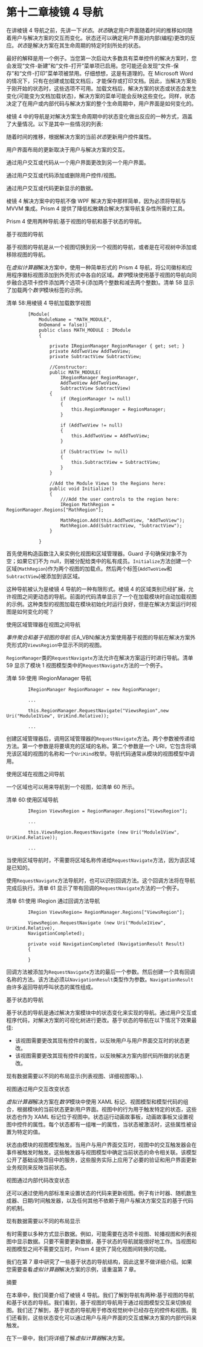 # 第十二章棱镜 4 导航

在讲棱镜 4 导航之前，先讲一下*状态*。*状态*确定用户界面随着时间的推移如何随着用户与解决方案的交互而变化。状态还可以确定用户界面对内部(编程)更改的反应。*状态*是解决方案在其生命周期的特定时刻所处的状态。

最好的解释是用一个例子。当您第一次启动大多数具有菜单控件的解决方案时，您会发现“文件-新建”和“文件-打开”菜单项已启用。您可能还会发现“文件-保存”和“文件-打印”菜单项被禁用。仔细想想，这是有道理的。在 Microsoft Word 的情况下，只有在创建或加载文档后，才能保存或打印文档。因此，当解决方案处于刚开始的状态时，这些选项不可用。加载文档后，解决方案的状态或状态会发生变化(可能变为文档加载状态)，解决方案的菜单可能会反映这些变化。同样，状态决定了在用户或内部代码与解决方案的整个生命周期中，用户界面是如何变化的。

棱镜 4 中的导航是对解决方案生命周期中的状态变化做出反应的一种方式，涵盖了大量情况。以下是其中一些情况的列表:

随着时间的推移，根据解决方案的当前*状态*更新用户控件属性。

用户界面布局的更新取决于用户与解决方案的交互。

通过用户交互或代码从一个用户界面更改到另一个用户界面。

通过用户交互或代码添加或删除用户控件/视图。

通过用户交互或代码更新显示的数据。

棱镜 4 解决方案中的导航不像 WPF 解决方案中那样简单，因为必须将导航与 MVVM 集成。Prism 4 提供了降低松散耦合解决方案导航复杂性所需的工具。

Prism 4 使用两种导航:基于视图的导航和基于状态的导航。

基于视图的导航

基于视图的导航是从一个视图切换到另一个视图的导航，或者是在可视树中添加或移除视图的导航。

在*虚拟计算器*解决方案中，使用一种简单形式的 Prism 4 导航，将公司徽标和应用程序徽标视图添加到外壳形式中各自的区域。*数学*模块使用基于视图的导航向同步融合选项卡控件添加两个选项卡(添加两个整数和减去两个整数)。清单 58 显示了加载两个*数学*模块标签的示例。

清单 58:用棱镜 4 导航加载数学视图

```
        [Module(
            ModuleName = "MATH_MODULE",
            OnDemand = false)]
            public class MATH_MODULE : IModule
            {

                private IRegionManager RegionManager { get; set; }
                private AddTwoView AddTwoView;              
                private SubtractView SubtractView;       

                //Constructor:
                public MATH_MODULE(
                    IRegionManager RegionManager,
                    AddTwoView AddTwoView,           
                    SubtractView SubtractView)
                {
                    if (RegionManager != null)
                    {
                        this.RegionManager = RegionManager;
                    }

                    if (AddTwoView != null)
                    {               
                        this.AddTwoView = AddTwoView;               
                    }

                    if (SubtractView != null)
                    {
                        this.SubtractView = SubtractView;
                    }          
                }

                //Add the Module Views to the Regions here:
                public void Initialize()
                {
                    ///Add the user controls to the region here:
                    IRegion MathRegion = RegionManager.Regions["MathRegion"];

                    MathRegion.Add(this.AddTwoView, "AddTwoView");
                    MathRegion.Add(SubtractView, "SubtractView");                 
                }

            }

```

首先使用构造函数注入来实例化视图和区域管理器。Guard 子句确保对象不为空；如果它们不为 null，则被分配给类中的私有成员。`Initialize`方法创建一个区域(`MathRegion`)作为两个视图的加载点。然后两个标签(`AddTwoView`和`SubtractView`)被添加到该区域。

这种导航被认为是棱镜 4 导航的一种有限形式。棱镜 4 的区域类别已经扩展，允许视图之间更动态的导航。前面的代码清单显示了一个在加载模块时自动加载视图的示例。这种类型的视图加载在模块初始化时运行良好，但是在解决方案运行时视图是如何变化的呢？

使用区域管理器在视图之间导航

*事件聚合和基于视图的导航* (EA_VBN)解决方案使用基于视图的导航在解决方案外壳形式的`ViewsRegion`中显示不同的视图。

`RegionManager`类的`RequestNavigate`方法允许在解决方案运行时进行导航。清单 59 显示了模块 1 视图模型类中的`RequestNavigate`方法的一个例子。

清单 59:使用 IRegionManager 导航

```
        IRegionManager RegionManager = new RegionManager;

        ...

        this.RegionManager.RequestNavigate("ViewsRegion",new Uri("Module1View", UriKind.Relative));

        ...

```

创建区域管理器后，调用区域管理器的`RequestNavigate`方法。两个参数被传递给方法。第一个参数是将要填充的区域的名称。第二个参数是一个 URI，它包含将填充该区域的视图的名称和一个`UriKind`枚举。导航代码通常从模块的视图模型中调用。

使用区域在视图之间导航

一个区域也可以用来导航到一个视图，如清单 60 所示。

清单 60:使用区域导航

```
        IRegion ViewsRegion = RegionManager.Regions["ViewsRegion"];

        ...

        this.ViewsRegion.RequestNavigate (new Uri("Module1View", UriKind.Relative));

        ...

```

当使用区域导航时，不需要将区域名称传递给`RequestNavigate`方法，因为该区域是已知的。

使用`RequestNavigate`方法导航时，也可以识别回调方法。这个回调方法将在导航完成后执行。清单 61 显示了带有回调的`RequestNavigate`方法的一个例子。

清单 61:使用 IRegion 通过回调方法导航

```
        IRegion ViewsRegion= RegionManager.Regions["ViewsRegion"];

        ViewsRegion.RequestNavigate (new Uri("Module1View", UriKind.Relative),
        NavigationCompleted);

        private void NavigationCompleted (NavigationResult Result)
        {

        }

```

回调方法被添加为`RequestNavigate`方法的最后一个参数。然后创建一个具有回调名称的方法。该方法必须以`NavigationResult`类型作为参数。`NavigationResult`由许多返回导航呼叫状态的属性组成。

基于状态的导航

基于状态的导航是通过解决方案模块中的状态变化来实现的导航。通过用户交互或程序代码，对解决方案的可视化树进行更改。基于状态的导航在以下情况下效果最佳:

*   该视图需要更改其现有控件的属性，以反映用户与用户界面交互时的状态更改。
*   该视图需要更改其现有控件的属性，以反映解决方案内部代码所做的状态更改。

现有数据需要以不同的布局显示(列表视图、详细视图等)。).

视图通过用户交互改变状态

*虚拟计算器*解决方案在*数学*模块中使用 XAML 标记、视图模型和模型代码的组合，根据模块的当前状态更新用户界面。视图中的行为用于触发特定的状态，这些状态也作为 XAML 标记位于视图中。状态运行动画故事板，动画故事板又设置视图中控件的属性。每个状态都有一组唯一的属性，当状态被激活时，这些属性被设置为特定的值。

状态由模块的视图模型触发。当用户与用户界面交互时，视图中的交互触发器会在事件被触发时触发。这些触发器与视图模型中确定当前状态的命令相关联。该模型公开了基础设施项目中的服务，这些服务实际上应用了必要的验证和用户界面更新业务规则来反映当前状态。

视图通过内部代码改变状态

还可以通过使用内部标准来设置状态的代码来更新视图。例子有计时器、随机数生成器、日期/时间触发器，以及任何其他不依赖于用户与解决方案交互的基于代码的机制。

现有数据需要以不同的布局显示

有时需要以多种方式显示数据。例如，可能需要在选项卡视图、轮播视图和列表视图中显示数据。只要不需要更新数据，基于状态的导航就能很好地工作。当视图和视图模型之间不需要交互时，Prism 4 提供了简化视图间转换的功能。

我们在第 7 章中研究了一些基于状态的导航结构，因此这里不做详细介绍。如果您需要查看*虚拟计算器*解决方案的示例，请重温第 7 章。

摘要

在本章中，我们简要介绍了棱镜 4 导航。我们了解到导航有两种:基于视图的导航和基于状态的导航。我们看到，基于视图的导航用于通过视图模型交互来切换视图。我们还了解到，基于状态的导航用于修改视觉树中已经存在的控件和视图。我们还看到，这些状态变化可以通过用户与用户界面的交互或解决方案的内部代码来触发。

在下一章中，我们将详细了解*虚拟计算器*解决方案。